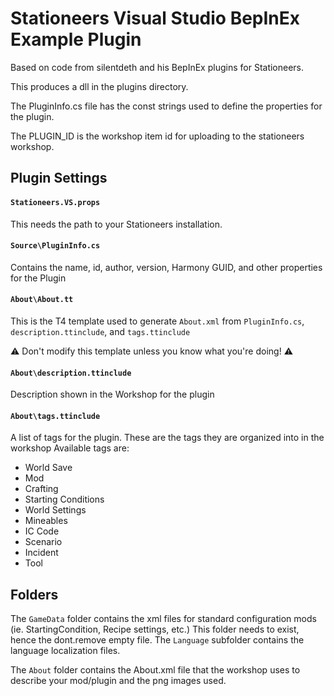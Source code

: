 ﻿# Stationeers Visual Studio BepInEx Example Plugin
Based on code from silentdeth and his BepInEx plugins for Stationeers.

This produces a dll in the plugins directory. 

The PluginInfo.cs file has the const strings used to define the properties for the plugin.

The PLUGIN_ID is the workshop item id for uploading to the stationeers workshop.

## Plugin Settings
#### `Stationeers.VS.props`
This needs the path to your Stationeers installation.

#### `Source\PluginInfo.cs`
Contains the name, id, author, version, Harmony GUID, and other properties for the Plugin

#### `About\About.tt`
This is the T4 template used to generate `About.xml` from `PluginInfo.cs`, `description.ttinclude`, and `tags.ttinclude`

:warning: Don't modify this template unless you know what you're doing! :warning:

#### `About\description.ttinclude`
Description shown in the Workshop for the plugin

#### `About\tags.ttinclude`
A list of tags for the plugin. These are the tags they are organized into in the workshop
Available tags are:
- World Save
- Mod
- Crafting
- Starting Conditions
- World Settings
- Mineables
- IC Code
- Scenario
- Incident
- Tool

## Folders
The `GameData` folder contains the xml files for standard configuration mods (ie. StartingCondition, Recipe settings, etc.)
This folder needs to exist, hence the dont.remove empty file. The `Language` subfolder contains the language localization files.

The `About` folder contains the About.xml file that the workshop uses to describe your mod/plugin and the png images used.



